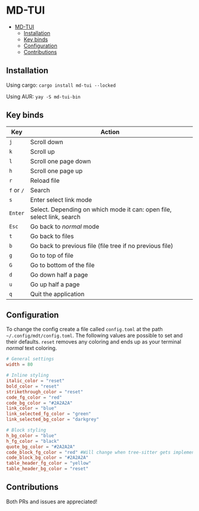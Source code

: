 # MD-TUI

<!--toc:start-->

- [MD-TUI](#md-tui)
  - [Installation](#installation)
  - [Key binds](#key-binds)
  - [Configuration](#configuration)
  - [Contributions](#contributions)

<!--toc:end-->

## Installation

Using cargo: `cargo install md-tui --locked`

Using AUR: `yay -S md-tui-bin`

## Key binds

| Key        | Action                                                                 |
| ---------- | ---------------------------------------------------------------------- |
| `j`        | Scroll down                                                            |
| `k`        | Scroll up                                                              |
| `l`        | Scroll one page down                                                   |
| `h`        | Scroll one page up                                                     |
| `r`        | Reload file                                                            |
| `f` or `/` | Search                                                                 |
| `s`        | Enter select link mode                                                 |
| `Enter`    | Select. Depending on which mode it can: open file, select link, search |
| `Esc`      | Go back to _normal_ mode                                               |
| `t`        | Go back to files                                                       |
| `b`        | Go back to previous file (file tree if no previous file)               |
| `g`        | Go to top of file                                                      |
| `G`        | Go to bottom of the file                                               |
| `d`        | Go down half a page                                                    |
| `u`        | Go up half a page                                                      |
| `q`        | Quit the application                                                   |

## Configuration

To change the config create a file called `config.toml` at the path
`~/.config/mdt/config.toml`. The following values are possible to set and their
defaults. `reset` removes any coloring and ends up as your terminal _normal_
text coloring.

```toml
# General settings
width = 80

# Inline styling
italic_color = "reset"
bold_color = "reset"
strikethrough_color = "reset"
code_fg_color = "red"
code_bg_color = "#2A2A2A"
link_color = "blue"
link_selected_fg_color = "green"
link_selected_bg_color = "darkgrey"

# Block styling
h_bg_color = "blue"
h_fg_color = "black"
quote_bg_color = "#2A2A2A"
code_block_fg_color = "red" #Will change when tree-sitter gets implemented
code_block_bg_color = "#2A2A2A"
table_header_fg_color = "yellow"
table_header_bg_color = "reset"
```

## Contributions

Both PRs and issues are appreciated!
